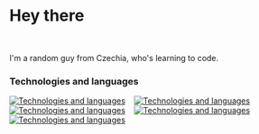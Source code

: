 Hey there
===================================================================================================================================================================

<br/>

I'm a random guy from Czechia, who's learning to code.

### Technologies and languages

[![Technologies and languages](https://skillicons.dev/icons?i=html,css)](/) &nbsp;&nbsp; [![Technologies and languages](https://skillicons.dev/icons?i=js,ts)](https://skillicons.dev) &nbsp;&nbsp; [![Technologies and languages](https://skillicons.dev/icons?i=react,svelte)](https://skillicons.dev) &nbsp;&nbsp; [![Technologies and languages](https://skillicons.dev/icons?i=py)](https://skillicons.dev) &nbsp;&nbsp; [![Technologies and languages](https://skillicons.dev/icons?i=git,firebase)](https://skillicons.dev)
<br/>
